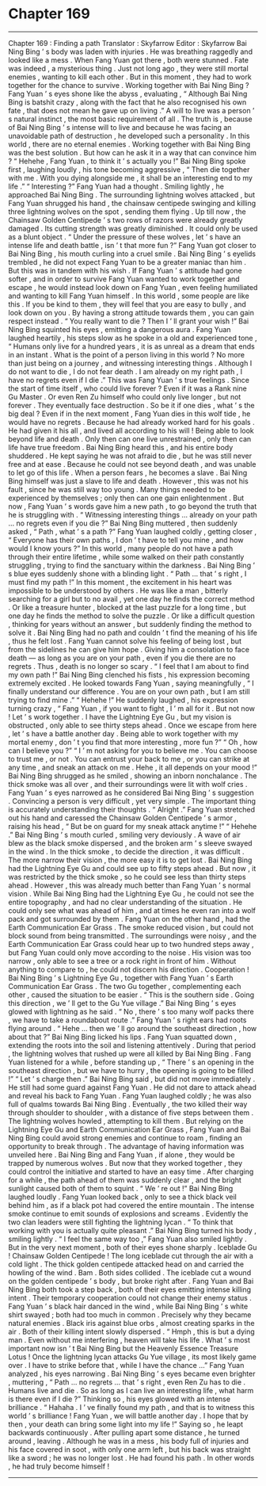 
# Chapter 169


---

Chapter 169 : Finding a path
Translator :
Skyfarrow
Editor :
Skyfarrow
Bai Ning Bing ’ s body was laden with injuries . He was breathing raggedly and looked like a mess .
When Fang Yuan got there , both were stunned .
Fate was indeed , a mysterious thing . Just not long ago , they were still mortal enemies , wanting to kill each other . But in this moment , they had to work together for the chance to survive .
Working together with Bai Ning Bing ?
Fang Yuan ’ s eyes shone like the abyss , evaluating , “ Although Bai Ning Bing is batshit crazy , along with the fact that he also recognised his own fate , that does not mean he gave up on living .”
A will to live was a person ’ s natural instinct , the most basic requirement of all .
The truth is , because of Bai Ning Bing ’ s intense will to live and because he was facing an unavoidable path of destruction , he developed such a personality .
In this world , there are no eternal enemies . Working together with Bai Ning Bing was the best solution . But how can he ask it in a way that can convince him ?
“ Hehehe , Fang Yuan , to think it ’ s actually you !” Bai Ning Bing spoke first , laughing loudly , his tone becoming aggressive , “ Then die together with me . With you dying alongside me , it shall be an interesting end to my life .”
“ Interesting ?” Fang Yuan had a thought . Smiling lightly , he approached Bai Ning Bing .
The surrounding lightning wolves attacked , but Fang Yuan shrugged his hand , the chainsaw centipede swinging and killing three lightning wolves on the spot , sending them flying .
Up till now , the Chainsaw Golden Centipede ’ s two rows of razors were already greatly damaged . Its cutting strength was greatly diminished . It could only be used as a blunt object .
“ Under the pressure of these wolves , let ’ s have an intense life and death battle , isn ’ t that more fun ?” Fang Yuan got closer to Bai Ning Bing , his mouth curling into a cruel smile .
Bai Ning Bing ’ s eyelids trembled , he did not expect Fang Yuan to be a greater maniac than him .
But this was in tandem with his wish . If Fang Yuan ’ s attitude had gone softer , and in order to survive Fang Yuan wanted to work together and escape , he would instead look down on Fang Yuan , even feeling humiliated and wanting to kill Fang Yuan himself .
In this world , some people are like this . If you be kind to them , they will feel that you are easy to bully , and look down on you . By having a strong attitude towards them , you can gain respect instead .
“ You really want to die ? Then I ’ ll grant your wish !” Bai Ning Bing squinted his eyes , emitting a dangerous aura .
Fang Yuan laughed heartily , his steps slow as he spoke in a old and experienced tone , “ Humans only live for a hundred years , it is as unreal as a dream that ends in an instant . What is the point of a person living in this world ? No more than just being on a journey , and witnessing interesting things . Although I do not want to die , I do not fear death . I am already on my right path , I have no regrets even if I die .”
This was Fang Yuan ’ s true feelings .
Since the start of time itself , who could live forever ?
Even if it was a Rank nine Gu Master . Or even Ren Zu himself who could only live longer , but not forever . They eventually face destruction .
So be it if one dies , what ’ s the big deal ? Even if in the next moment , Fang Yuan dies in this wolf tide , he would have no regrets .
Because he had already worked hard for his goals . He had given it his all , and lived all according to his will !
Being able to look beyond life and death . Only then can one live unrestrained , only then can life have true freedom .
Bai Ning Bing heard this , and his entire body shuddered .
He kept saying he was not afraid to die , but he was still never free and at ease . Because he could not see beyond death , and was unable to let go of this life .
When a person fears , he becomes a slave .
Bai Ning Bing himself was just a slave to life and death .
However , this was not his fault , since he was still way too young . Many things needed to be experienced by themselves ; only then can one gain enlightenment .
But now , Fang Yuan ’ s words gave him a new path , to go beyond the truth that he is struggling with .
“ Witnessing interesting things … already on your path … no regrets even if you die ?” Bai Ning Bing muttered , then suddenly asked , “ Path , what ’ s a path ?”
Fang Yuan laughed coldly , getting closer , “ Everyone has their own paths , I don ’ t have to tell you mine , and how would I know yours ?”
In this world , many people do not have a path through their entire lifetime , while some walked on their path constantly struggling , trying to find the sanctuary within the darkness .
Bai Ning Bing ’ s blue eyes suddenly shone with a blinding light .
“ Path … that ’ s right , I must find my path !”
In this moment , the excitement in his heart was impossible to be understood by others .
He was like a man , bitterly searching for a girl but to no avail , yet one day he finds the correct method . Or like a treasure hunter , blocked at the last puzzle for a long time , but one day he finds the method to solve the puzzle . Or like a difficult question , thinking for years without an answer , but suddenly finding the method to solve it .
Bai Ning Bing had no path and couldn ’ t find the meaning of his life , thus he felt lost .
Fang Yuan cannot solve his feeling of being lost , but from the sidelines he can give him hope . Giving him a consolation to face death — as long as you are on your path , even if you die there are no regrets . Thus , death is no longer so scary .
“ I feel that I am about to find my own path !” Bai Ning Bing clenched his fists , his expression becoming extremely excited .
He looked towards Fang Yuan , saying meaningfully , “ I finally understand our difference . You are on your own path , but I am still trying to find mine .”
“ Hehehe !” He suddenly laughed , his expression turning crazy , “ Fang Yuan , if you want to fight , I ’ m all for it . But not now ! Let ’ s work together . I have the Lightning Eye Gu , but my vision is obstructed , only able to see thirty steps ahead . Once we escape from here , let ’ s have a battle another day . Being able to work together with my mortal enemy , don ’ t you find that more interesting , more fun ?”
“ Oh , how can I believe you ?”
“ I ’ m not asking for you to believe me . You can choose to trust me , or not . You can entrust your back to me , or you can strike at any time , and sneak an attack on me . Hehe , it all depends on your mood !” Bai Ning Bing shrugged as he smiled , showing an inborn nonchalance .
The thick smoke was all over , and their surroundings were lit with wolf cries .
Fang Yuan ’ s eyes narrowed as he considered Bai Ning Bing ’ s suggestion .
Convincing a person is very difficult , yet very simple . The important thing is accurately understanding their thoughts .
“ Alright .” Fang Yuan stretched out his hand and caressed the Chainsaw Golden Centipede ’ s armor , raising his head , “ But be on guard for my sneak attack anytime !”
“ Hehehe .” Bai Ning Bing ’ s mouth curled , smiling very deviously . A wave of air blew as the black smoke dispersed , and the broken arm ’ s sleeve swayed in the wind .
In the thick smoke , to decide the direction , it was difficult . The more narrow their vision , the more easy it is to get lost .
Bai Ning Bing had the Lightning Eye Gu and could see up to fifty steps ahead . But now , it was restricted by the thick smoke , so he could see less than thirty steps ahead . However , this was already much better than Fang Yuan ’ s normal vision .
While Bai Ning Bing had the Lightning Eye Gu , he could not see the entire topography , and had no clear understanding of the situation .
He could only see what was ahead of him , and at times he even ran into a wolf pack and got surrounded by them .
Fang Yuan on the other hand , had the Earth Communication Ear Grass .
The smoke reduced vision , but could not block sound from being transmitted .
The surroundings were noisy , and the Earth Communication Ear Grass could hear up to two hundred steps away , but Fang Yuan could only move according to the noise . His vision was too narrow , only able to see a tree or a rock right in front of him . Without anything to compare to , he could not discern his direction .
Cooperation !
Bai Ning Bing ’ s Lightning Eye Gu , together with Fang Yuan ’ s Earth Communication Ear Grass .
The two Gu together , complementing each other , caused the situation to be easier .
“ This is the southern side . Going this direction , we ’ ll get to the Gu Yue village .” Bai Ning Bing ’ s eyes glowed with lightning as he said .
“ No , there ’ s too many wolf packs there , we have to take a roundabout route .” Fang Yuan ’ s right ears had roots flying around .
“ Hehe … then we ’ ll go around the southeast direction , how about that ?” Bai Ning Bing licked his lips .
Fang Yuan squatted down , extending the roots into the soil and listening attentively .
During that period , the lightning wolves that rushed up were all killed by Bai Ning Bing .
Fang Yuan listened for a while , before standing up , “ There ’ s an opening in the southeast direction , but we have to hurry , the opening is going to be filled !”
“ Let ’ s charge then .” Bai Ning Bing said , but did not move immediately .
He still had some guard against Fang Yuan . He did not dare to attack ahead and reveal his back to Fang Yuan .
Fang Yuan laughed coldly ; he was also full of qualms towards Bai Ning Bing .
Eventually , the two killed their way through shoulder to shoulder , with a distance of five steps between them .
The lightning wolves howled , attempting to kill them .
But relying on the Lightning Eye Gu and Earth Communication Ear Grass , Fang Yuan and Bai Ning Bing could avoid strong enemies and continue to roam , finding an opportunity to break through .
The advantage of having information was unveiled here .
Bai Ning Bing and Fang Yuan , if alone , they would be trapped by numerous wolves . But now that they worked together , they could control the initiative and started to have an easy time .
After charging for a while , the path ahead of them was suddenly clear , and the bright sunlight caused both of them to squint .
“ We ’ re out !” Bai Ning Bing laughed loudly .
Fang Yuan looked back , only to see a thick black veil behind him , as if a black pot had covered the entire mountain .
The intense smoke continue to emit sounds of explosions and screams . Evidently the two clan leaders were still fighting the lightning lycan .
“ To think that working with you is actually quite pleasant .” Bai Ning Bing turned his body , smiling lightly .
“ I feel the same way too ,” Fang Yuan also smiled lightly .
But in the very next moment , both of their eyes shone sharply .
Iceblade Gu !
Chainsaw Golden Centipede !
The long iceblade cut through the air with a cold light .
The thick golden centipede attacked head on and carried the howling of the wind .
Bam .
Both sides collided . The iceblade cut a wound on the golden centipede ’ s body , but broke right after .
Fang Yuan and Bai Ning Bing both took a step back , both of their eyes emitting intense killing intent .
Their temporary cooperation could not change their enemy status .
Fang Yuan ’ s black hair danced in the wind , while Bai Ning Bing ’ s white shirt swayed ; both had too much in common . Precisely why they became natural enemies .
Black iris against blue orbs , almost creating sparks in the air .
Both of their killing intent slowly dispersed .
“ Hmph , this is but a dying man . Even without me interfering , heaven will take his life . What ’ s most important now isn ’ t Bai Ning Bing but the Heavenly Essence Treasure Lotus ! Once the lightning lycan attacks Gu Yue village , its most likely game over . I have to strike before that , while I have the chance …” Fang Yuan analyzed , his eyes narrowing .
Bai Ning Bing ’ s eyes became even brighter , muttering , “ Path … no regrets … that ’ s right , even Ren Zu has to die . Humans live and die . So as long as I can live an interesting life , what harm is there even if I die ?”
Thinking so , his eyes glowed with an intense brilliance .
“ Hahaha . I ’ ve finally found my path , and that is to witness this world ’ s brilliance ! Fang Yuan , we will battle another day . I hope that by then , your death can bring some light into my life !”
Saying so , he leapt backwards continuously . After pulling apart some distance , he turned around , leaving .
Although he was in a mess , his body full of injuries and his face covered in soot , with only one arm left , but his back was straight like a sword ; he was no longer lost .
He had found his path .
In other words , he had truly become himself !

---

